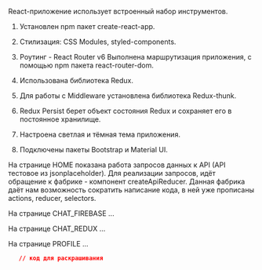 React-приложение использует встроенный набор инструментов.

1. Установлен npm пакет create-react-app.

2. Стилизация: CSS Modules, styled-components.

3. Роутинг - React Router v6
   Выполнена маршрутизация приложения, с помощью npm пакета react-router-dom.

4. Использована библиотека Redux.

5. Для работы с Middleware установлена библиотека Redux-thunk.

6. Redux Persist берет объект состояния Redux и сохраняет его в постоянное хранилище.  
   
7. Настроена светлая и тёмная тема приложения.

8. Подключены пакеты Bootstrap и Material UI.

На странице HOME показана работа запросов данных к API (API тестовое из jsonplaceholder). Для реализации запросов, идёт обращение к фабрике - компонент createApiReducer. Данная фабрика даёт нам возможность сократить написание кода, в ней уже прописаны actions, reducer, selectors. 

На странице CHAT_FIREBASE ...

На странице CHAT_REDUX ...

На странице PROFILE ...

```css
   // код для раскрашивания
```
